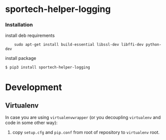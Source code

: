# sportech-helper-logging

### Installation

install deb requirements

```
    sudo apt-get install build-essential libssl-dev libffi-dev python-dev

```

install package
```
$ pip3 install sportech-helper-logging
```

# Development

## Virtualenv

In case you are using `virtualenvwrapper` (or you decoupling `virtualenv` and code in some other way):
 1. copy `setup.cfg` and `pip.conf` from root of repository to `virtualenv` root.